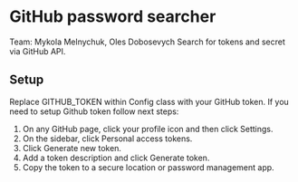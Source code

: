# GitHub password searcher
Team: Mykola Melnychuk, Oles Dobosevych
Search for tokens and secret via GitHub API.
## Setup
Replace GITHUB_TOKEN within Config class with your GitHub token. If you need to setup Github token follow next steps:
1. On any GitHub page, click your profile icon and then click Settings.
2. On the sidebar, click Personal access tokens.
3. Click Generate new token.
4. Add a token description and click Generate token.
5. Copy the token to a secure location or password management app.
 
